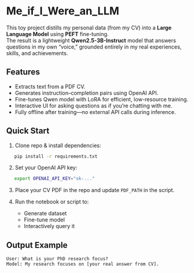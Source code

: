 # Me_if_I_Were_an_LLM

This toy project distills my personal data (from my CV) into a **Large Language Model** using **PEFT** fine-tuning.  
The result is a lightweight **Qwen2.5-3B-Instruct** model that answers questions in my own “voice,” grounded entirely in my real experiences, skills, and achievements.

## Features
- Extracts text from a PDF CV.
- Generates instruction–completion pairs using OpenAI API.
- Fine-tunes Qwen model with LoRA for efficient, low-resource training.
- Interactive UI for asking questions as if you’re chatting with me.
- Fully offline after training—no external API calls during inference.

## Quick Start
1. Clone repo & install dependencies:
```bash
   pip install -r requirements.txt
````

2. Set your OpenAI API key:

```bash
   export OPENAI_API_KEY="sk-..."
```
3. Place your CV PDF in the repo and update `PDF_PATH` in the script.
4. Run the notebook or script to:

   * Generate dataset
   * Fine-tune model
   * Interactively query it

## Output Example

```
User: What is your PhD research focus?
Model: My research focuses on [your real answer from CV].
```



